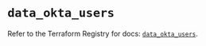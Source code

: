 # `data_okta_users`

Refer to the Terraform Registry for docs: [`data_okta_users`](https://registry.terraform.io/providers/okta/okta/4.8.0/docs/data-sources/users).

